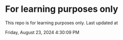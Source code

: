 # For learning purposes only
This repo is for learning purposes only.
Last updated at

Friday, August 23, 2024 4:30:09 PM

